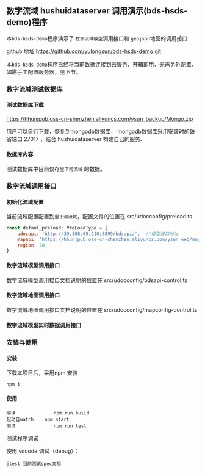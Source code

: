 


## 数字流域  hushuidataserver  调用演示(bds-hsds-demo)程序


本`bds-hsds-demo`程序演示了 `数字流域模型`调用接口和 `geojson`地图的调用接口


github 地址
     https://github.com/yulongsun/bds-hsds-demo.git 

本`bds-hsds-demo`程序已经将当前数据连接到云服务，开箱即用，无需另外配置，如需手工配置服务器，见下节。



### 数字流域测试数据库

#### 测试数据库下载


https://hhunjpub.oss-cn-shenzhen.aliyuncs.com/ysun_backup/Mongo.zip

用户可以自行下载，恢复到mongodb数据库， mongodb数据库采用安装时的缺省端口 27017 ，结合 hushuidataserver 构建自已的服务.

#### 数据库内容 

   测试数据库中目前仅存`里下河流域` 的数据。



### 数字流域调用接口

#### 初始化流域配置

当前流域配置配置到`里下河流域`，配置文件的位置在  src/udocconfig/preload.ts

```javascript
const defaul_preload: PreLoadType = {
    udocapi: 'http://39.108.69.210:8899/bdsapi/',  //模型接口地址
    mapapi: 'https://hhunjpub.oss-cn-shenzhen.aliyuncs.com/ysun_web/mapconfig/',  //地图接口地址
    region: 20,
}

```


#### 数字流域模型调用接口

数字流域模型调用接口文档说明的位置在  src/udocconfig/bdsapi-control.ts

#### 数字流域地图调用接口

数字流域地图调用接口文档说明的位置在  src/udocconfig/mapconfig-control.ts


#### 数字流域模型实时数据调用接口




 
### 安装与使用

#### 安装

下载本项目后，采用npm 安装  

    npm i

#### 使用

    编译  			npm run build
    起动且watch  	npm start
    测试  			npm run test


测试程序调试

使用 vdcode 调试（debug）：  

	jtest 当前测试spec文档














